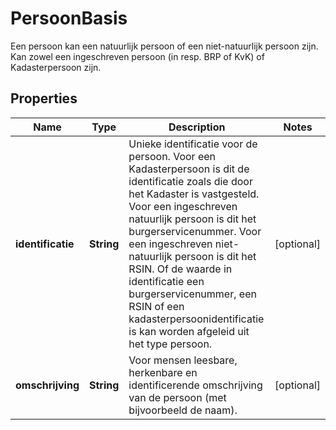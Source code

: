 

# PersoonBasis

Een persoon kan een natuurlijk persoon of een niet-natuurlijk persoon zijn. Kan zowel een ingeschreven persoon (in resp. BRP of KvK) of Kadasterpersoon zijn.
## Properties

Name | Type | Description | Notes
------------ | ------------- | ------------- | -------------
**identificatie** | **String** | Unieke identificatie voor de persoon. Voor een Kadasterpersoon is dit de identificatie zoals die door het Kadaster is vastgesteld. Voor een ingeschreven natuurlijk persoon is dit het burgerservicenummer. Voor een ingeschreven niet-natuurlijk persoon is dit het RSIN. Of de waarde in identificatie een burgerservicenummer, een RSIN of een kadasterpersoonidentificatie is kan worden afgeleid uit het type persoon. |  [optional]
**omschrijving** | **String** | Voor mensen leesbare, herkenbare en identificerende omschrijving van de persoon (met bijvoorbeeld de naam). |  [optional]



